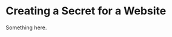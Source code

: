 [title]: # (Creating a Secret for a Website)
[tags]: # (XXX)
[priority]: # (6837)
# Creating a Secret for a Website
Something here.
